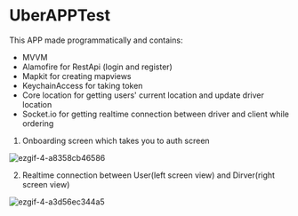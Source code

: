 # UberAPPTest

This APP made programmatically and contains: 

- MVVM 
- Alamofire for RestApi (login and register)
- Mapkit for creating mapviews
- KeychainAccess for taking token
- Core location for getting users' current location and update driver location
- Socket.io for getting realtime connection between driver and client while ordering 

1. Onboarding screen which takes you to auth screen

![ezgif-4-a8358cb46586](https://user-images.githubusercontent.com/47345666/125296635-89d3d600-e337-11eb-86f7-7fd2aa578b4d.gif)

2. Realtime connection between User(left screen view) and Dirver(right screen view)

![ezgif-4-a3d56ec344a5](https://user-images.githubusercontent.com/47345666/125297160-0e265900-e338-11eb-905d-61c2012536df.gif)
